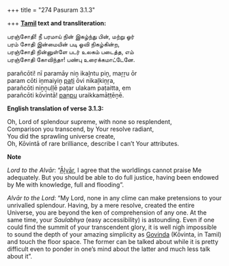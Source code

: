 +++
title = "274 Pasuram 3.1.3"

+++
**[Tamil](/definition/tamil#history "show Tamil definitions") text and transliteration:**

பரஞ்சோதி! நீ பரமாய் நின் இகழ்ந்து பின், மற்று ஓர்  
பரம் சோதி இன்மையின் படி ஓவி நிகழ்கின்ற,  
பரஞ்சோதி நின்னுள்ளே படர் உலகம் படைத்த, எம்  
பரஞ்சோதி கோவிந்தா! பண்பு உரைக்கமாட்டேனே.

parañcōti! nī paramāy niṉ ikaḻntu piṉ, maṟṟu ōr  
param cōti iṉmaiyiṉ [paṭi](/definition/pati#vaishnavism "show paṭi definitions") ōvi nikaḻkiṉṟa,  
parañcōti niṉṉuḷḷē paṭar ulakam paṭaitta, em  
parañcōti kōvintā! [paṇpu](/definition/panpu#history "show paṇpu definitions") uraikkamāṭṭēṉē.

**English translation of verse 3.1.3:**

Oh, Lord of splendour supreme, with none so resplendent,  
Comparison you transcend, by Your resolve radiant,  
You did the sprawling universe create,  
Oh, Kōvintā of rare brilliance, describe I can’t Your attributes.

**Note**

*Lord to the Alvār*: “[Āḻvār](/definition/aḻvar#vaishnavism "show Āḻvār definitions"), I agree that the worldlings cannot praise Me adequately. But you should be able to do full justice, having been endowed by Me with knowledge, full and flooding”.

*Alvār to the Lord*: “My Lord, none in any clime can make pretensions to your unrivalled splendour. Having, by a mere resolve, created the entire Universe, you are beyond the ken of comprehension of any one. At the same time, your *Saulabhya* (easy accessibility) is astounding. Even if one could find the summit of your transcendent glory, it is well nigh impossible to sound the depth of your amazing simplicity as [Govinda](/definition/govinda#vaishnavism "show Govinda definitions") (Kōvinta, in Tamil) and touch the floor space. The former can be talked about while it is pretty difficult even to ponder in one’s mind about the latter and much less talk about it”.


